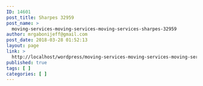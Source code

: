 ```yaml
---
ID: 14601
post_title: Sharpes 32959
post_name: >
  moving-services-moving-services-moving-services-sharpes-32959
author: mrgabonijeff@gmail.com
post_date: 2018-03-28 01:52:13
layout: page
link: >
  http://localhost/wordpress/moving-services-moving-services-moving-services-sharpes-32959/
published: true
tags: [ ]
categories: [ ]
---
```

